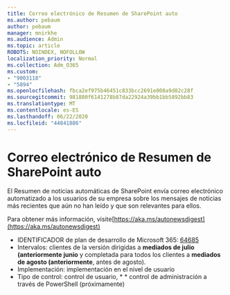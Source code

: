 ```yaml
---
title: Correo electrónico de Resumen de SharePoint auto
ms.author: pebaum
author: pebaum
manager: mnirkhe
ms.audience: Admin
ms.topic: article
ROBOTS: NOINDEX, NOFOLLOW
localization_priority: Normal
ms.collection: Adm_O365
ms.custom:
- "9003118"
- "5894"
ms.openlocfilehash: fbca2ef975b46451c833bcc2691e008a9d82c28f
ms.sourcegitcommit: 981880f6141278b87da22924a39bb1bb5892bb83
ms.translationtype: MT
ms.contentlocale: es-ES
ms.lasthandoff: 06/22/2020
ms.locfileid: "44841886"
---
```

# <a name="sharepoint-auto-digest-email"></a>Correo electrónico de Resumen de SharePoint auto

El Resumen de noticias automáticas de SharePoint envía correo electrónico automatizado a los usuarios de su empresa sobre los mensajes de noticias más recientes que aún no han leído y que son relevantes para ellos.

Para obtener más información, visite[https://aka.ms/autonewsdigest](https://aka.ms/autonewsdigest)

- IDENTIFICADOR de plan de desarrollo de Microsoft 365: [64685](https://www.microsoft.com/microsoft-365/roadmap?filters=&featureid=64685)
- Intervalos: clientes de la versión dirigidas a **mediados de julio (anteriormente junio** y completada para todos los clientes a **mediados de agosto (anteriormente**, antes de agosto).
- Implementación: implementación en el nivel de usuario
- Tipo de control: control de usuario, * * control de administración a través de PowerShell (próximamente)
